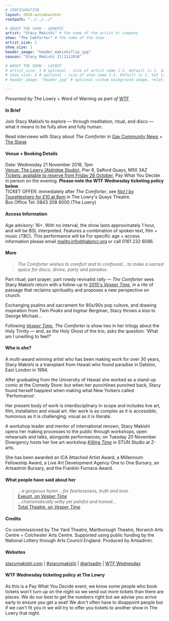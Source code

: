 ```yaml
---
# CONFIGURATION
layout: 2018-autumnwinter
rootpath: "../../../"

# ABOUT THE SHOW - GENERIC
artist: "Stacy Makishi" # the name of the artist or company
show: "The Comforter" # the name of the show
artist_size: 1
show_size: 1
header_image: "header_makishiflip.jpg"    
season: "Stacy Makishi 21|11|2018"

# ABOUT THE SHOW - LAYOUT
# artist_size: 1 # optional - size of artist name 1-5. Default is 1. Set longer names to lower values
# show_size: 2 # optional - size of show name 2-5. Default is 2. Set longer names to lower values
# header_image: "header.jpg" # optional custom background image, relative to current page

---
```

*Presented by* The Lowry + Word of Warning *as part of* <a href="http://www.thelowry.com/takearisk/take-a-risk-wtf-wednesday" target="_blank">WTF</a>           
         
#### In Brief      
Join Stacy Makishi to explore — through meditation, ritual, and disco — what it means to be fully alive and fully human.        
         
Read interviews with Stacy about *The Comforter* in <a href="http://gcn.ie/interview-wonderful-queer-live-collision-headliner-stacy-makish/" target="_blank">Gay Community News</a> + <a href="http://www.thestage.co.uk/features/interviews/2018/performance-artist-stacy-makishi-i-was-visited-by-the-ghost-of-george-michael" target="_blank">The Stage</a>        
        
#### Venue + Booking Details           
Date: Wednesday 21 November 2018, 7pm        
<a href="http://www.thelowry.com/plan-your-visit/getting-here" target="_blank">Venue: The Lowry (Aldridge Studio)</a>, Pier 8, Salford Quays, M50 3AZ         
<a href="http://www.thelowry.com/events/stacy-makishi" target="_blank">Tickets: available to reserve from Friday 26 October</a>, Pay What You Decide in person on the evening. **Please note the WTF Wednesday ticketing policy below**.          
TICKET OFFER: immediately after *The Comforter*, see <a href="http://www.thelowry.com/events/not-i" target="_blank">*Not I* by Touretteshero for £10 at 8pm</a> in The Lowry's Quays Theatre.            
Box Office Tel: 0843 208 6000 (The Lowry)          
          
#### Access Information        
Age advisory: 16+. With no interval, the show lasts approximately 1 hour, and will be BSL interpreted. Features a combination of spoken text, film + music (*TBC*). This performance will be For specific age + access information please email <mailto:info@habmcr.org> or call 0161 232 6086.     
             
#### More         
>*The Comforter wishes to comfort and to confound… to make a sacred space for disco, divine, party and paradox.*             
             
Part ritual; part prayer; part rowdy revivalist rally — *The Comforter* sees Stacy Makishi return with a follow-up to [2015's *Vesper Time*](/archive/2015-autumnwinter/makishi), in a rite of passage that reclaims spirituality and proposes a new perspective on church.        
          
Exchanging psalms and sacrament for 80s/90s pop culture, and drawing inspiration from *Twin Peaks* and Ingmar Bergman, Stacy throws a kiss to George Michael…            
          
Following [*Vesper Time*](/archive/2015-autumnwinter/makishi), *The Comforter* is show two in her trilogy about the Holy Trinity — and, as the Holy Ghost of the trio, asks the question: ‘What am I unwilling to feel?’               
           
#### Who is she?        
A multi-award winning artist who has been making work for over 30 years, Stacy Makishi is a transplant from Hawaii who found paradise in Dalston, East London in 1994.            
       
After graduating from the University of Hawaii she worked as a stand-up comic at the Comedy Store: but when her punchlines punched back, Stacy found herself happiest when making what New Yorkers called 'Performance'.            
       
Her present body of work is interdisciplinary in scope and includes live art, film, installation and visual art. Her work is as complex as it is accessible; humorous as it is challenging; visual as it is literate.          
       
A workshop leader and mentor of international renown, Stacy Makishi opens her making processes to the public through workshops, open rehearsals and talks, alongside performances; on Tuesday 20 November Divergency hosts her live art workshop <a href="http://www.divergencymcr.org/current/event/nov2018" target="_blank">*Killing Time*</a> in STUN Studio at Z-arts.             
       
She has been awarded an ICA Attached Artist Award, a Millennium Fellowship Award, a Live Art Development Agency One to One Bursary, an Artsadmin Bursary, and the Franklin Furnace Award.          
       
#### What people have said about her         
>*…a gorgeous hymn …for fearlessness, truth and love.*<br><a href="http://exeuntmagazine.com/reviews/review-vesper-time-ibt17" target="_blank">Exeunt, on *Vesper Time*</a><br>*…charismatically witty yet painful and honest…*<br><a href="http://totaltheatre.org.uk/vespertime" target="_blank">Total Theatre, on *Vesper Time*</a>         
        
#### Credits          
Co-commissioned by The Yard Theatre, Marlborough Theatre, Norwich Arts Centre + Colchester Arts Centre. Supported using public funding by the National Lottery through Arts Council England. Produced by Artsadmin.         
           
#### Websites          
<a href="http://stacymakishi.com" target="_blank">stacymakishi.com</a> | <a href="http://twitter.com/hashtag/stacymakishi" target="_blank">#stacymakishi</a> | <a href="http://twitter.com/artsadm" target="_blank">@artsadm</a> | <a href="http://www.thelowry.com/takearisk/take-a-risk-wtf-wednesday" target="_blank">WTF Wednesday</a>         
        
#### WTF Wednesday ticketing policy at The Lowry         
As this is a Pay What You Decide event, we know some people who book tickets won't turn up on the night so we send out more tickets than there are places. We do our best to get the numbers right but we advise you arrive early to ensure you get a seat! We don't often have to disappoint people but if we can't fit you in we will try to offer you tickets to another show in The Lowry that night.
